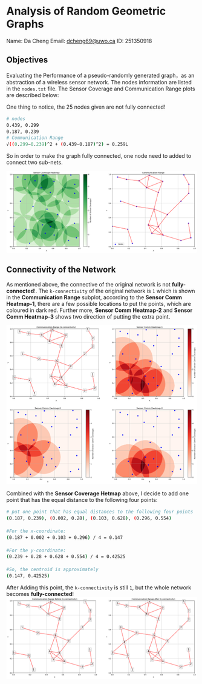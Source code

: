 # Analysis of Random Geometric Graphs

Name: Da Cheng
Email: dcheng69@uwo.ca
ID: 251350918

## Objectives

Evaluating the Performance of a pseudo-randomly generated graph，as an abstraction of a wireless sensor network. The nodes information are listed in the `nodes.txt` file. The Sensor Coverage and Communication Range plots are described below:

One thing to notice, the 25 nodes given are not fully connected!

```bash
# nodes
0.439, 0.299
0.187, 0.239
# Communication Range
√((0.299−0.239)^2 + (0.439−0.187)^2) = 0.259L
```

So in order to make the graph fully connected, one node need to added to connect two sub-nets.

![RGG_overview](../Documentation/res/RGG_overview.png)

## Connectivity of the Network

As mentioned above, the connective of the original network is not **fully-connected**!. The `k-connectivity` of the original network is `1` which is shown in the **Communication Range** subplot, according to the **Sensor Comm Heatmap-1**, there are a few possible locations to put the points, which are coloured in dark red. Further more, **Sensor Comm Heatmap-2** and **Sensor Comm Heatmap-3** shows two direction of putting the extra point.

![Sensor_Comm_1](../Documentation/res/Sensor_Comm_1.png)

Combined with the **Sensor Coverage Hetmap**  above, I decide to add one point that has the equal distance to the following four points:

```bash
# put one point that has equal distances to the following four points
(0.187, 0.239), (0.002, 0.28), (0.103, 0.628), (0.296, 0.554)

#For the x-coordinate:
(0.187 + 0.002 + 0.103 + 0.296) / 4 = 0.147

#For the y-coordinate:
(0.239 + 0.28 + 0.628 + 0.554) / 4 = 0.42525

#So, the centroid is approximately
(0.147, 0.42525)
```

 After Adding this point, the `k-connectivity` is still `1`, but the whole network becomes **fully-connected**!![Add_One_Point](../Documentation/res/Add_One_Point.png)
